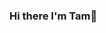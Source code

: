### Hi there I'm Tam👋

<!--

A Full-Stack Developer ☼ and a Technical Writer ☾
Backend Developer at DevLaunchers;
Studying React Native & Ruby on Rails

-->
